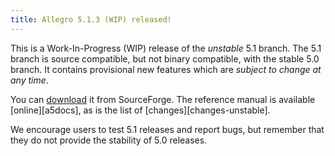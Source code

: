```yaml
---
title: Allegro 5.1.3 (WIP) released!
---
```


This is a Work-In-Progress (WIP) release of the *unstable* 5.1 branch.
The 5.1 branch is source compatible, but not binary compatible, with the stable
5.0 branch.
It contains provisional new features which are *subject to change at any time*.

You can
[download](http://sourceforge.net/projects/alleg/files/allegro-unstable/5.1.3/)
it from SourceForge.
The reference manual is available [online][a5docs],
as is the list of [changes][changes-unstable].

We encourage users to test 5.1 releases and report bugs,
but remember that they do not provide the stability of 5.0 releases.
